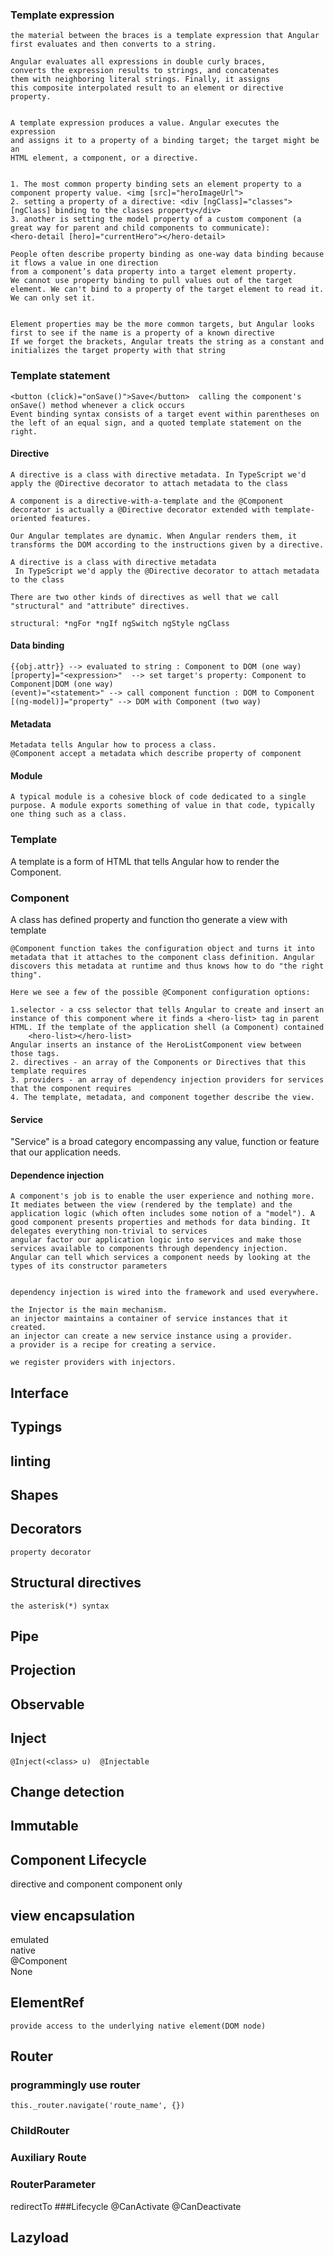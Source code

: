 ### Template expression
  
```
the material between the braces is a template expression that Angular first evaluates and then converts to a string.

Angular evaluates all expressions in double curly braces,  
converts the expression results to strings, and concatenates  
them with neighboring literal strings. Finally, it assigns   
this composite interpolated result to an element or directive property.


A template expression produces a value. Angular executes the expression   
and assigns it to a property of a binding target; the target might be an  
HTML element, a component, or a directive.


1. The most common property binding sets an element property to a component property value. <img [src]="heroImageUrl">
2. setting a property of a directive: <div [ngClass]="classes">[ngClass] binding to the classes property</div>
3. another is setting the model property of a custom component (a great way for parent and child components to communicate):
<hero-detail [hero]="currentHero"></hero-detail>

People often describe property binding as one-way data binding because it flows a value in one direction
from a component’s data property into a target element property.
We cannot use property binding to pull values out of the target element. We can't bind to a property of the target element to read it. We can only set it.


Element properties may be the more common targets, but Angular looks first to see if the name is a property of a known directive
If we forget the brackets, Angular treats the string as a constant and initializes the target property with that string
```
  
### Template statement
```
<button (click)="onSave()">Save</button>  calling the component's onSave() method whenever a click occurs 
Event binding syntax consists of a target event within parentheses on the left of an equal sign, and a quoted template statement on the right.
```

####  Directive
```
A directive is a class with directive metadata. In TypeScript we'd apply the @Directive decorator to attach metadata to the class

A component is a directive-with-a-template and the @Component decorator is actually a @Directive decorator extended with template-oriented features.

Our Angular templates are dynamic. When Angular renders them, it transforms the DOM according to the instructions given by a directive.

A directive is a class with directive metadata
 In TypeScript we'd apply the @Directive decorator to attach metadata to the class

There are two other kinds of directives as well that we call "structural" and "attribute" directives.

structural: *ngFor *ngIf ngSwitch ngStyle ngClass
```
  
#### Data binding 
  
```
{{obj.attr}} --> evaluated to string : Component to DOM (one way)
[property]="<expression>"  --> set target's property: Component to Component|DOM (one way)
(event)="<statement>" --> call component function : DOM to Component 
[(ng-model)]="property" --> DOM with Component (two way)
```
  
#### Metadata
  
```
Metadata tells Angular how to process a class.
@Component accept a metadata which describe property of component
```
  
#### Module 

```
A typical module is a cohesive block of code dedicated to a single purpose. A module exports something of value in that code, typically one thing such as a class. 
```
  
### Template
A template is a form of HTML that tells Angular how to render the Component.


### Component
A class has defined property and function tho generate a view with template  
   
```
@Component function takes the configuration object and turns it into metadata that it attaches to the component class definition. Angular discovers this metadata at runtime and thus knows how to do "the right thing".

Here we see a few of the possible @Component configuration options:

1.selector - a css selector that tells Angular to create and insert an instance of this component where it finds a <hero-list> tag in parent HTML. If the template of the application shell (a Component) contained
    <hero-list></hero-list>
Angular inserts an instance of the HeroListComponent view between those tags.
2. directives - an array of the Components or Directives that this template requires
3. providers - an array of dependency injection providers for services that the component requires
4. The template, metadata, and component together describe the view.
```
  
#### Service 

"Service" is a broad category encompassing any value, function or feature that our application needs.


#### Dependence injection
```
A component's job is to enable the user experience and nothing more. It mediates between the view (rendered by the template) and the application logic (which often includes some notion of a "model"). A good component presents properties and methods for data binding. It delegates everything non-trivial to services
angular factor our application logic into services and make those services available to components through dependency injection.
Angular can tell which services a component needs by looking at the types of its constructor parameters


dependency injection is wired into the framework and used everywhere.

the Injector is the main mechanism.
an injector maintains a container of service instances that it created.
an injector can create a new service instance using a provider.
a provider is a recipe for creating a service.

we register providers with injectors.

```
  
## Interface
## Typings
## linting
## Shapes
## Decorators
    property decorator
## Structural directives
    the asterisk(*) syntax
## Pipe
## Projection
## Observable
## Inject
```
@Inject(<class> u)  @Injectable
```
  
## Change detection
## Immutable
## Component Lifecycle
directive and component
component only
## view encapsulation
emulated  
native  
@Component   
None  
        
## ElementRef
    provide access to the underlying native element(DOM node)
    
## Router
### programmingly use router
```
this._router.navigate('route_name', {})
```
### ChildRouter
### Auxiliary Route
### RouterParameter
redirectTo 
###Lifecycle
@CanActivate
@CanDeactivate
## Lazyload
